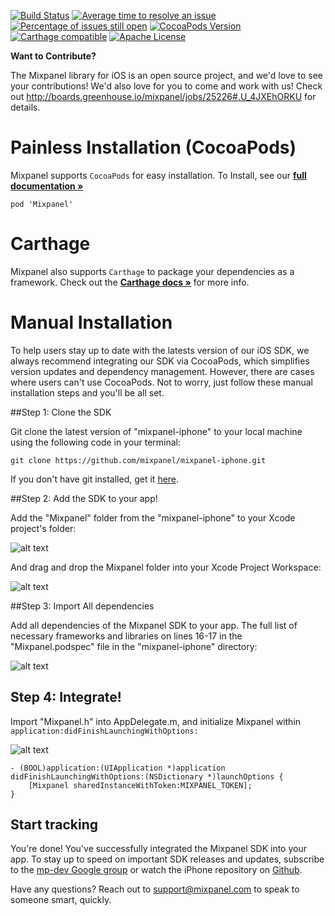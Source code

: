 [![Build Status](https://travis-ci.org/mixpanel/mixpanel-swift-private.svg?branch=yolo-travis-ci)](https://travis-ci.org/mixpanel/mixpanel-swift-private)
[![Average time to resolve an issue](http://isitmaintained.com/badge/resolution/mixpanel/mixpanel-swift-private.svg)](http://isitmaintained.com/project/mixpanel/mixpanel-swift-private "Average time to resolve an issue")
[![Percentage of issues still open](http://isitmaintained.com/badge/open/mixpanel/mixpanel-swift-private.svg)](http://isitmaintained.com/project/mixpanel/mixpanel-swift-private "Percentage of issues still open")
[![CocoaPods Version](http://img.shields.io/cocoapods/v/Mixpanel.svg?style=flat)](https://mixpanel.com)
[![Carthage compatible](https://img.shields.io/badge/Carthage-compatible-4BC51D.svg?style=flat)](https://github.com/Carthage/Carthage)
[![Apache License](http://img.shields.io/cocoapods/l/Mixpanel.svg?style=flat)](https://mixpanel.com)

**Want to Contribute?**

The Mixpanel library for iOS is an open source project, and we'd love to see your contributions! We'd also love for you to come and work with us! Check out http://boards.greenhouse.io/mixpanel/jobs/25226#.U_4JXEhORKU for details.

# Painless Installation (CocoaPods)

Mixpanel supports `CocoaPods` for easy installation.
To Install, see our **[full documentation »](https://mixpanel.com/help/reference/ios)**

`pod 'Mixpanel'`

# Carthage

Mixpanel also supports `Carthage` to package your dependencies as a framework.
Check out the **[Carthage docs »](https://github.com/Carthage/Carthage)** for more info.

# Manual Installation

To help users stay up to date with the latests version of our iOS SDK, we always recommend integrating our SDK via CocoaPods, which simplifies version updates and dependency management. However, there are cases where users can't use CocoaPods. Not to worry, just follow these manual installation steps and you'll be all set.

##Step 1: Clone the SDK

Git clone the latest version of "mixpanel-iphone" to your local machine using the following code in your terminal:

```
git clone https://github.com/mixpanel/mixpanel-iphone.git
```

If you don't have git installed, get it [here](http://git-scm.com/downloads).

##Step 2: Add the SDK to your app!

Add the "Mixpanel" folder from the "mixpanel-iphone" to your Xcode project's folder:

![alt text](http://images.mxpnl.com/blog/2014-09-24%2000:56:07.905215-SprityBird_and_mixpanel-iphone.png)

And drag and drop the Mixpanel folder into your Xcode Project Workspace:

![alt text](http://images.mxpnl.com/blog/2014-09-24%2001:08:51.474250-AppDelegate_m_and_SprityBird.png)

##Step 3: Import All dependencies

Add all dependencies of the Mixpanel SDK to your app. The full list of necessary frameworks and libraries on lines 16-17 in the "Mixpanel.podspec" file in the "mixpanel-iphone" directory: 

![alt text](http://images.mxpnl.com/blog/2014-09-24%2001:32:27.445697-1__vim_and_spritybird_and_Mixpanel_-_Agent_and_spritybird.png)

## Step 4: Integrate!

Import "Mixpanel.h" into AppDelegate.m, and initialize Mixpanel within `application:didFinishLaunchingWithOptions:`

![alt text](http://images.mxpnl.com/blog/2014-09-24%2001:19:19.598858-AppDelegate_m.png)

```
- (BOOL)application:(UIApplication *)application didFinishLaunchingWithOptions:(NSDictionary *)launchOptions {
    [Mixpanel sharedInstanceWithToken:MIXPANEL_TOKEN];
}
```

## Start tracking

You're done! You've successfully integrated the Mixpanel SDK into your app. To stay up to speed on important SDK releases and updates, subscribe to the [mp-dev Google group](https://groups.google.com/forum/?fromgroups#!forum/mp-dev) or watch the iPhone repository on [Github](https://github.com/mixpanel/mixpanel-iphone).

Have any questions? Reach out to [support@mixpanel.com](mailto:support@mixpanel.com) to speak to someone smart, quickly.
